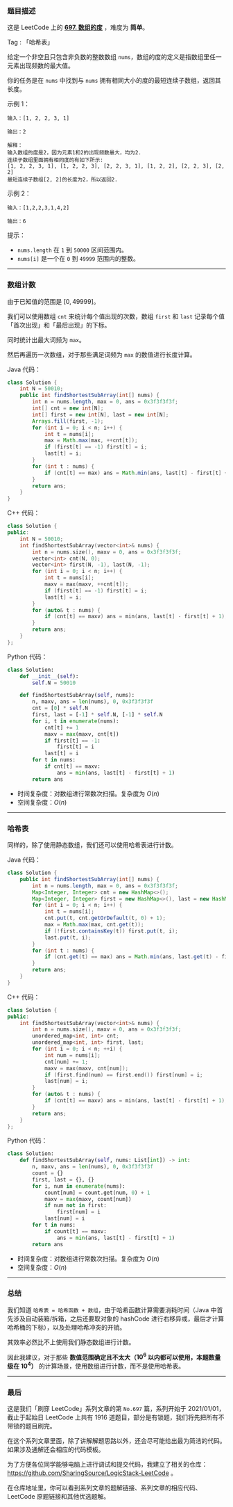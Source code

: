 ### 题目描述

这是 LeetCode 上的 **[697. 数组的度](https://leetcode-cn.com/problems/degree-of-an-array/solution/shu-zu-ji-shu-ha-xi-biao-ji-shu-jie-fa-y-a0mg/)** ，难度为 **简单**。

Tag : 「哈希表」



给定一个非空且只包含非负数的整数数组 `nums`，数组的度的定义是指数组里任一元素出现频数的最大值。

你的任务是在 `nums` 中找到与 `nums` 拥有相同大小的度的最短连续子数组，返回其长度。


示例 1：
```
输入：[1, 2, 2, 3, 1]

输出：2

解释：
输入数组的度是2，因为元素1和2的出现频数最大，均为2.
连续子数组里面拥有相同度的有如下所示:
[1, 2, 2, 3, 1], [1, 2, 2, 3], [2, 2, 3, 1], [1, 2, 2], [2, 2, 3], [2, 2]
最短连续子数组[2, 2]的长度为2，所以返回2.
```
示例 2：
```
输入：[1,2,2,3,1,4,2]

输出：6
```

提示：
* `nums.length` 在 `1` 到 `50000` 区间范围内。
* `nums[i]` 是一个在 `0` 到 `49999` 范围内的整数。

---

### 数组计数

由于已知值的范围是 $[0, 49999]$。

我们可以使用数组 `cnt` 来统计每个值出现的次数，数组 `first` 和 `last` 记录每个值「首次出现」和「最后出现」的下标。

同时统计出最大词频为 `max`。

然后再遍历一次数组，对于那些满足词频为 `max` 的数值进行长度计算。

Java 代码：
```Java
class Solution {
    int N = 50010;
    public int findShortestSubArray(int[] nums) {
        int n = nums.length, max = 0, ans = 0x3f3f3f3f;
        int[] cnt = new int[N];
        int[] first = new int[N], last = new int[N];
        Arrays.fill(first, -1);
        for (int i = 0; i < n; i++) {
            int t = nums[i];
            max = Math.max(max, ++cnt[t]);
            if (first[t] == -1) first[t] = i;
            last[t] = i;
        }
        for (int t : nums) {
            if (cnt[t] == max) ans = Math.min(ans, last[t] - first[t] + 1);
        }
        return ans;
    }
}
```
C++ 代码：
```C++
class Solution {
public:
    int N = 50010;
    int findShortestSubArray(vector<int>& nums) {
        int n = nums.size(), maxv = 0, ans = 0x3f3f3f3f;
        vector<int> cnt(N, 0);
        vector<int> first(N, -1), last(N, -1);
        for (int i = 0; i < n; i++) {
            int t = nums[i];
            maxv = max(maxv, ++cnt[t]);
            if (first[t] == -1) first[t] = i;
            last[t] = i;
        }
        for (auto& t : nums) {
            if (cnt[t] == maxv) ans = min(ans, last[t] - first[t] + 1);
        }
        return ans;
    }
};
```
Python 代码：
```Python
class Solution:
    def __init__(self):
        self.N = 50010

    def findShortestSubArray(self, nums):
        n, maxv, ans = len(nums), 0, 0x3f3f3f3f
        cnt = [0] * self.N
        first, last = [-1] * self.N, [-1] * self.N
        for i, t in enumerate(nums):
            cnt[t] += 1
            maxv = max(maxv, cnt[t])
            if first[t] == -1:
                first[t] = i
            last[t] = i
        for t in nums:
            if cnt[t] == maxv:
                ans = min(ans, last[t] - first[t] + 1)
        return ans
```
* 时间复杂度：对数组进行常数次扫描。复杂度为 $O(n)$
* 空间复杂度：$O(n)$


---

### 哈希表

同样的，除了使用静态数组，我们还可以使用哈希表进行计数。

Java 代码：
```Java 
class Solution {
    public int findShortestSubArray(int[] nums) {
        int n = nums.length, max = 0, ans = 0x3f3f3f3f;
        Map<Integer, Integer> cnt = new HashMap<>();
        Map<Integer, Integer> first = new HashMap<>(), last = new HashMap<>();
        for (int i = 0; i < n; i++) {
            int t = nums[i];
            cnt.put(t, cnt.getOrDefault(t, 0) + 1);
            max = Math.max(max, cnt.get(t));
            if (!first.containsKey(t)) first.put(t, i);
            last.put(t, i);
        }
        for (int t : nums) {
            if (cnt.get(t) == max) ans = Math.min(ans, last.get(t) - first.get(t) + 1);
        }
        return ans;
    }
}
```
C++ 代码：
```C++
class Solution {
public:
    int findShortestSubArray(vector<int>& nums) {
        int n = nums.size(), maxv = 0, ans = 0x3f3f3f3f;
        unordered_map<int, int> cnt;
        unordered_map<int, int> first, last;
        for (int i = 0; i < n; ++i) {
            int num = nums[i];
            cnt[num] += 1;
            maxv = max(maxv, cnt[num]);
            if (first.find(num) == first.end()) first[num] = i;
            last[num] = i;
        }
        for (auto& t : nums) {
            if (cnt[t] == maxv) ans = min(ans, last[t] - first[t] + 1);
        }
        return ans;
    }
};
```
Python 代码：
```Python
class Solution:
    def findShortestSubArray(self, nums: List[int]) -> int:
        n, maxv, ans = len(nums), 0, 0x3f3f3f3f
        count = {}
        first, last = {}, {}
        for i, num in enumerate(nums):
            count[num] = count.get(num, 0) + 1
            maxv = max(maxv, count[num])
            if num not in first:
                first[num] = i
            last[num] = i
        for t in nums:
            if count[t] == maxv:
                ans = min(ans, last[t] - first[t] + 1)
        return ans
```
* 时间复杂度：对数组进行常数次扫描。复杂度为 $O(n)$
* 空间复杂度：$O(n)$

---

### 总结

我们知道 `哈希表 = 哈希函数 + 数组`，由于哈希函数计算需要消耗时间（Java 中首先涉及自动装箱/拆箱，之后还要取对象的 hashCode 进行右移异或，最后才计算哈希桶的下标），以及处理哈希冲突的开销。

其效率必然比不上使用我们静态数组进行计数。

因此我建议，对于那些 **数值范围确定且不太大（$10^6$ 以内都可以使用，本题数量级在 $10^4$）** 的计算场景，使用数组进行计数，而不是使用哈希表。

---

### 最后

这是我们「刷穿 LeetCode」系列文章的第 `No.697` 篇，系列开始于 2021/01/01，截止于起始日 LeetCode 上共有 1916 道题目，部分是有锁题，我们将先把所有不带锁的题目刷完。

在这个系列文章里面，除了讲解解题思路以外，还会尽可能给出最为简洁的代码。如果涉及通解还会相应的代码模板。

为了方便各位同学能够电脑上进行调试和提交代码，我建立了相关的仓库：https://github.com/SharingSource/LogicStack-LeetCode 。

在仓库地址里，你可以看到系列文章的题解链接、系列文章的相应代码、LeetCode 原题链接和其他优选题解。

